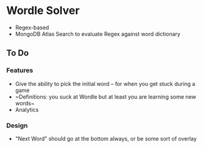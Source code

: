 # Wordle Solver

 * Regex-based
 * MongoDB Atlas Search to evaluate Regex against word dictionary

## To Do

### Features

 * Give the ability to pick the initial word – for when you get stuck during a game
 * ~Definitions: you suck at Wordle but at least you are learning some new words~
 * Analytics

### Design

 * "Next Word" should go at the bottom always, or be some sort of overlay